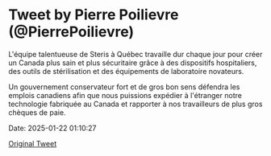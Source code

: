 # Tweet by Pierre Poilievre (@PierrePoilievre)

L'équipe talentueuse de Steris à Québec travaille dur chaque jour pour créer un Canada plus sain et plus sécuritaire grâce à des dispositifs hospitaliers, des outils de stérilisation et des équipements de laboratoire novateurs.

Un gouvernement conservateur fort et de gros bon sens défendra les emplois canadiens afin que nous puissions expédier à l'étranger notre technologie fabriquée au Canada et rapporter à nos travailleurs de plus gros chèques de paie.

Date: 2025-01-22 01:10:27

[Original Tweet](https://x.com/PierrePoilievre/status/1881872019085537728)
